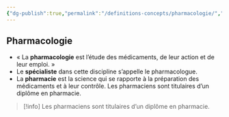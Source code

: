 ```yaml
---
{"dg-publish":true,"permalink":"/definitions-concepts/pharmacologie/","tags":["définition"],"noteIcon":"2"}
---
```


## Pharmacologie
- « La **pharmacologie** est l’étude des médicaments, de leur action et de leur emploi. » 
- Le **spécialiste** dans cette discipline s’appelle le pharmacologue. 
- La **pharmacie** est la science qui se rapporte à la préparation des médicaments et à leur contrôle. Les pharmaciens sont titulaires d’un diplôme en pharmacie.
> [!info] Les pharmaciens sont titulaires d’un diplôme en pharmacie.


